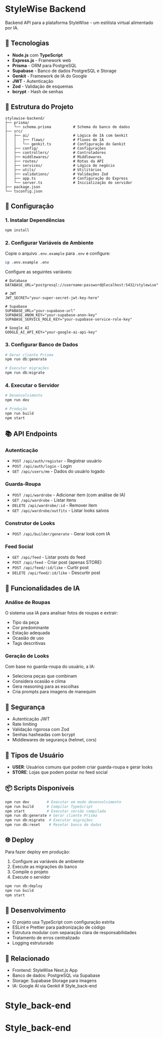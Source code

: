# StyleWise Backend

Backend API para a plataforma StyleWise - um estilista virtual alimentado por IA.

## 🚀 Tecnologias

- **Node.js** com **TypeScript**
- **Express.js** - Framework web
- **Prisma** - ORM para PostgreSQL
- **Supabase** - Banco de dados PostgreSQL e Storage
- **Genkit** - Framework de IA do Google
- **JWT** - Autenticação
- **Zod** - Validação de esquemas
- **bcrypt** - Hash de senhas

## 📁 Estrutura do Projeto

```
stylewise-backend/
├── prisma/
│   └── schema.prisma          # Schema do banco de dados
├── src/
│   ├── ai/                    # Lógica de IA com Genkit
│   │   ├── flows/             # Fluxos de IA
│   │   └── genkit.ts          # Configuração do Genkit
│   ├── config/                # Configurações
│   ├── controllers/           # Controladores
│   ├── middlewares/           # Middlewares
│   ├── routes/                # Rotas da API
│   ├── services/              # Lógica de negócio
│   ├── utils/                 # Utilitários
│   ├── validations/           # Validações Zod
│   ├── app.ts                 # Configuração do Express
│   └── server.ts              # Inicialização do servidor
├── package.json
└── tsconfig.json
```

## 🔧 Configuração

### 1. Instalar Dependências

```bash
npm install
```

### 2. Configurar Variáveis de Ambiente

Copie o arquivo `.env.example` para `.env` e configure:

```bash
cp .env.example .env
```

Configure as seguintes variáveis:

```env
# Database
DATABASE_URL="postgresql://username:password@localhost:5432/stylewise"

# JWT
JWT_SECRET="your-super-secret-jwt-key-here"

# Supabase
SUPABASE_URL="your-supabase-url"
SUPABASE_ANON_KEY="your-supabase-anon-key"
SUPABASE_SERVICE_ROLE_KEY="your-supabase-service-role-key"

# Google AI
GOOGLE_AI_API_KEY="your-google-ai-api-key"
```

### 3. Configurar Banco de Dados

```bash
# Gerar cliente Prisma
npm run db:generate

# Executar migrações
npm run db:migrate
```

### 4. Executar o Servidor

```bash
# Desenvolvimento
npm run dev

# Produção
npm run build
npm start
```

## 📚 API Endpoints

### Autenticação

- `POST /api/auth/register` - Registrar usuário
- `POST /api/auth/login` - Login
- `GET /api/users/me` - Dados do usuário logado

### Guarda-Roupa

- `POST /api/wardrobe` - Adicionar item (com análise de IA)
- `GET /api/wardrobe` - Listar itens
- `DELETE /api/wardrobe/:id` - Remover item
- `GET /api/wardrobe/outfits` - Listar looks salvos

### Construtor de Looks

- `POST /api/builder/generate` - Gerar look com IA

### Feed Social

- `GET /api/feed` - Listar posts do feed
- `POST /api/feed` - Criar post (apenas STORE)
- `POST /api/feed/:id/like` - Curtir post
- `DELETE /api/feed/:id/like` - Descurtir post

## 🤖 Funcionalidades de IA

### Análise de Roupas
O sistema usa IA para analisar fotos de roupas e extrair:
- Tipo da peça
- Cor predominante
- Estação adequada
- Ocasião de uso
- Tags descritivas

### Geração de Looks
Com base no guarda-roupa do usuário, a IA:
- Seleciona peças que combinam
- Considera ocasião e clima
- Gera reasoning para as escolhas
- Cria prompts para imagens de manequim

## 🔐 Segurança

- Autenticação JWT
- Rate limiting
- Validação rigorosa com Zod
- Senhas hasheadas com bcrypt
- Middlewares de segurança (helmet, cors)

## 👥 Tipos de Usuário

- **USER**: Usuários comuns que podem criar guarda-roupa e gerar looks
- **STORE**: Lojas que podem postar no feed social

## 📦 Scripts Disponíveis

```bash
npm run dev        # Executar em modo desenvolvimento
npm run build      # Compilar TypeScript
npm start          # Executar versão compilada
npm run db:generate # Gerar cliente Prisma
npm run db:migrate  # Executar migrações
npm run db:reset    # Resetar banco de dados
```

## 🌐 Deploy

Para fazer deploy em produção:

1. Configure as variáveis de ambiente
2. Execute as migrações do banco
3. Compile o projeto
4. Execute o servidor

```bash
npm run db:deploy
npm run build
npm start
```

## 📝 Desenvolvimento

- O projeto usa TypeScript com configuração estrita
- ESLint e Prettier para padronização de código
- Estrutura modular com separação clara de responsabilidades
- Tratamento de erros centralizado
- Logging estruturado

## 🔗 Relacionado

- Frontend: StyleWise Next.js App
- Banco de dados: PostgreSQL via Supabase
- Storage: Supabase Storage para imagens
- IA: Google AI via Genkit
#   S t y l e _ b a c k - e n d 
 
 
# Style_back-end
# Style_back-end
